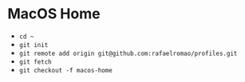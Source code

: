 # MacOS Home

- `cd ~`
- `git init`
- `git remote add origin git@github.com:rafaelromao/profiles.git`
- `git fetch`
- `git checkout -f macos-home`
